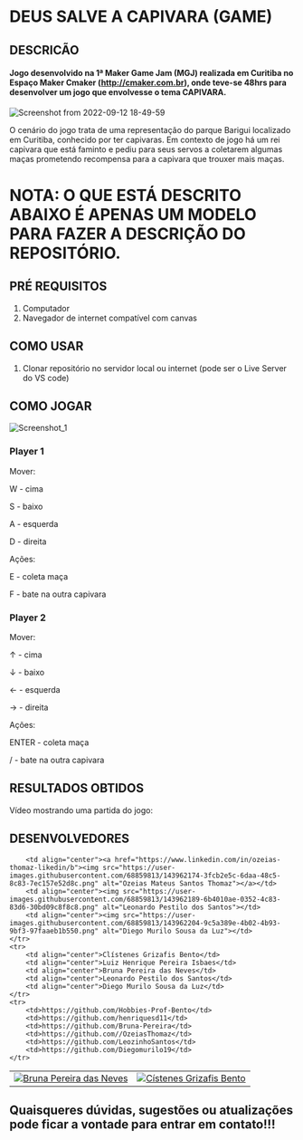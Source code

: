 # DEUS SALVE A CAPIVARA (GAME)

## DESCRICÃO
#### Jogo desenvolvido na 1ª Maker Game Jam (MGJ) realizada em Curitiba no Espaço Maker Cmaker (http://cmaker.com.br), onde teve-se 48hrs para desenvolver um jogo que envolvesse o tema CAPIVARA.


![Screenshot from 2022-09-12 18-49-59](https://user-images.githubusercontent.com/68859813/189765039-1dec2e0f-9940-43d0-bbb9-8a1ec5a49f83.png)


O cenário do jogo trata de uma representação do parque Barigui localizado em Curitiba, conhecido por ter capivaras. Em contexto de jogo há um rei capivara que está faminto e pediu para seus servos a coletarem algumas maças prometendo recompensa para a capivara que trouxer mais maças.



# NOTA: O QUE ESTÁ DESCRITO ABAIXO É APENAS UM MODELO PARA FAZER A DESCRIÇÃO DO REPOSITÓRIO.

## PRÉ REQUISITOS

1. Computador
2. Navegador de internet compatível com canvas

## COMO USAR

1. Clonar repositório no servidor local ou internet (pode ser o Live Server do VS code)

## COMO JOGAR

![Screenshot_1](https://user-images.githubusercontent.com/68859813/196002015-48ecdd9c-2089-488a-bd31-9bd41169568e.png)

### Player 1

Mover:
  
  W - cima
  
  S - baixo
  
  A - esquerda
  
  D - direita
 
Ações:
  
  E - coleta maça
  
  F - bate na outra capivara
  
### Player 2

Mover:

  ↑ - cima
  
  ↓ - baixo
  
  ← - esquerda
  
  → - direita
 
Ações:
  
  ENTER - coleta maça
  
  / - bate na outra capivara

## RESULTADOS OBTIDOS

Vídeo mostrando uma partida do jogo:


## DESENVOLVEDORES

<table>
  <tr>
    <td align="center"><a href="https://www.linkedin.com/in/bruna-pereira-228272147" target="_blank"><img src="https://user-images.githubusercontent.com/68859813/143962146-768bf845-1ba4-48b8-bc1a-febf9809070c.png" alt="Bruna Pereira das Neves"></a></td>
    <td align="center"><a href="https://www.linkedin.com/in/clistenes-bento-28430911b" target="_blank"><img src="https://user-images.githubusercontent.com/68859813/143960838-cdea45a4-ec09-4e60-8852-b3f1a75d9540.png" alt="Cístenes Grizafis Bento"></a></td>
      
        <td align="center"><a href="https://www.linkedin.com/in/ozeias-thomaz-likedin/b"><img src="https://user-images.githubusercontent.com/68859813/143962174-3fcb2e5c-6daa-48c5-8c83-7ec157e52d8c.png" alt="Ozeias Mateus Santos Thomaz"></a></td>
        <td align="center"><img src="https://user-images.githubusercontent.com/68859813/143962189-6b4010ae-0352-4c83-83d6-30bd09c8f8c8.png" alt="Leonardo Pestilo dos Santos"></td>
        <td align="center"><img src="https://user-images.githubusercontent.com/68859813/143962204-9c5a389e-4b02-4b93-9bf3-97faaeb1b550.png" alt="Diego Murilo Sousa da Luz"></td>
    </tr>
    <tr>
        <td align="center">Clístenes Grizafis Bento</td>
        <td align="center">Luiz Henrique Pereira Isbaes</td>
        <td align="center">Bruna Pereira das Neves</td>
        <td align="center">Leonardo Pestilo dos Santos</td>
        <td align="center">Diego Murilo Sousa da Luz</td>
    </tr>
    <tr>
        <td>https://github.com/Hobbies-Prof-Bento</td>
        <td>https://github.com/henriquesd11</td>
        <td>https://github.com/Bruna-Pereira</td>
        <td>https://github.com//OzeiasThomaz</td>
        <td>https://github.com/LeozinhoSantos</td>
        <td>https://github.com/Diegomurilo19</td>
    </tr>   
</table>

## Quaisqueres dúvidas, sugestões ou atualizações pode ficar a vontade para entrar em contato!!!
